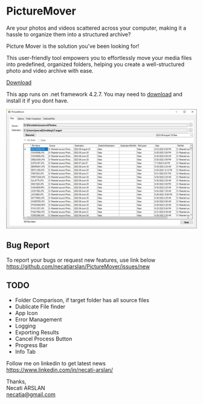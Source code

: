 # PictureMover
Are your photos and videos scattered across your computer, making it a hassle to organize them into a structured archive? 

Picture Mover is the solution you've been looking for! 

This user-friendly tool empowers you to effortlessly move your media files into predefined, organized folders, helping you create a well-structured photo and video archive with ease.

[Download](/app.picturemover.exe) 

This app runs on .net framework 4.2.7. You may need to [download](https://dotnet.microsoft.com/en-us/download/dotnet-framework/net472) and install it if you dont have.

![mainscreen](https://github.com/necatiarslan/PictureMover/raw/main/Media/picture-mover-mainscreen.JPG)

## Bug Report
To report your bugs or request new features, use link below\
https://github.com/necatiarslan/PictureMover/issues/new

## TODO
* Folder Comparison, if target folder has all source files
* Dublicate File finder
* App Icon
* Error Management
* Logging
* Exporting Results
* Cancel Process Button
* Progress Bar
* Info Tab

Follow me on linkedin to get latest news \
https://www.linkedin.com/in/necati-arslan/

Thanks, \
Necati ARSLAN \
necatia@gmail.com